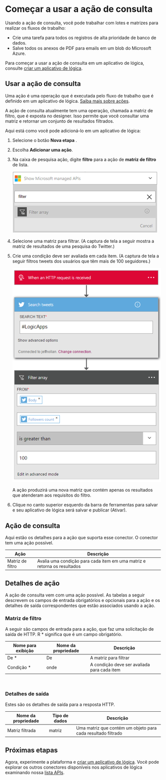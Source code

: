 <properties
    pageTitle="Adicionar a ação de consulta nos aplicativos de lógica | Microsoft Azure"
    description="Visão geral da ação de consulta para realizar ações como matriz de filtro."
    services=""
    documentationCenter=""
    authors="jeffhollan"
    manager="erikre"
    editor=""
    tags="connectors"/>

<tags
   ms.service="logic-apps"
   ms.devlang="na"
   ms.topic="article"
   ms.tgt_pltfrm="na"
   ms.workload="na"
   ms.date="07/20/2016"
   ms.author="jehollan"/>

# <a name="get-started-with-the-query-action"></a>Começar a usar a ação de consulta

Usando a ação de consulta, você pode trabalhar com lotes e matrizes para realizar os fluxos de trabalho:

- Crie uma tarefa para todos os registros de alta prioridade de banco de dados.
- Salve todos os anexos de PDF para emails em um blob do Microsoft Azure.

Para começar a usar a ação de consulta em um aplicativo de lógica, consulte [criar um aplicativo de lógica](../app-service-logic/app-service-logic-create-a-logic-app.md).

## <a name="use-the-query-action"></a>Usar a ação de consulta

Uma ação é uma operação que é executada pelo fluxo de trabalho que é definido em um aplicativo de lógica. [Saiba mais sobre ações](connectors-overview.md).  

A ação de consulta atualmente tem uma operação, chamada a matriz de filtro, que é exposta no designer. Isso permite que você consultar uma matriz e retornar um conjunto de resultados filtrados.

Aqui está como você pode adicioná-lo em um aplicativo de lógica:

1. Selecione o botão **Nova etapa** .
2. Escolha **Adicionar uma ação**.
3. Na caixa de pesquisa ação, digite **filtro** para a ação de **matriz de filtro** de lista.

    ![Selecione a ação de consulta](./media/connectors-native-query/using-action-1.png)

4. Selecione uma matriz para filtrar. (A captura de tela a seguir mostra a matriz de resultados de uma pesquisa do Twitter.)
5. Crie uma condição deve ser avaliada em cada item. (A captura de tela a seguir filtros tweets dos usuários que têm mais de 100 seguidores.)

    ![Concluir a ação de consulta](./media/connectors-native-query/using-action-2.png)

    A ação produzirá uma nova matriz que contém apenas os resultados que atenderam aos requisitos do filtro.
6. Clique no canto superior esquerdo da barra de ferramentas para salvar e seu aplicativo de lógica será salvar e publicar (Ativar).

## <a name="query-action"></a>Ação de consulta

Aqui estão os detalhes para a ação que suporta esse conector. O conector tem uma ação possível.

|Ação|Descrição|
|---|---|
|Matriz de filtro|Avalia uma condição para cada item em uma matriz e retorna os resultados|

## <a name="action-details"></a>Detalhes de ação

A ação de consulta vem com uma ação possível. As tabelas a seguir descrevem os campos de entrada obrigatórios e opcionais para a ação e os detalhes de saída correspondentes que estão associados usando a ação.

### <a name="filter-array"></a>Matriz de filtro
A seguir são campos de entrada para a ação, que faz uma solicitação de saída de HTTP.
R * significa que é um campo obrigatório.

|Nome para exibição|Nome da propriedade|Descrição|
|---|---|---|
|De *|De|A matriz para filtrar|
|Condição *|onde|A condição deve ser avaliada para cada item|
<br>

### <a name="output-details"></a>Detalhes de saída

Estes são os detalhes de saída para a resposta HTTP.

|Nome da propriedade|Tipo de dados|Descrição|
|---|---|---|
|Matriz filtrada|matriz|Uma matriz que contém um objeto para cada resultado filtrado|

## <a name="next-steps"></a>Próximas etapas

Agora, experimente a plataforma e [criar um aplicativo de lógica](../app-service-logic/app-service-logic-create-a-logic-app.md). Você pode explorar os outros conectores disponíveis nos aplicativos de lógica examinando nossa [lista APIs](apis-list.md).

